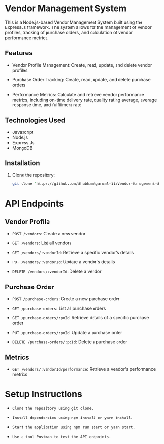 # Vendor Management System

This is a Node.js-based Vendor Management System built using the ExpressJs framework. The system allows for the management of vendor profiles, tracking of purchase orders, and calculation of vendor performance metrics.


## Features

- Vendor Profile Management: Create, read, update, and delete vendor profiles

- Purchase Order Tracking: Create, read, update, and delete purchase orders

- Performance Metrics: Calculate and retrieve vendor performance metrics, including on-time delivery rate, quality rating average, average response time, and fulfillment rate


## Technologies Used

- Javascript
- Node.js
- Express.Js
- MongoDB

## Installation

1. Clone the repository:

   ```bash
   git clone `https://github.com/ShubhamAgarwal-11/Vendor-Management-System.git`


# API Endpoints

## Vendor Profile

- `POST /vendors`: Create a new vendor
    

- `GET /vendors`: List all vendors


- `GET /vendors/:vendorId`: Retrieve a specific vendor's details


- `PUT /vendors/:vendorId`: Update a vendor's details


- `DELETE /vendors/:vendorId`: Delete a vendor


## Purchase Order


- `POST /purchase-orders`: Create a new purchase order



- `GET /purchase-orders`: List all purchase orders


- `GET /purchase-orders/:poId`: Retrieve details of a specific purchase order


- `PUT /purchase-orders/:poId`: Update a purchase order


- `DELETE /purchase-orders/:poId`: Delete a purchase order


## Metrics
- `GET /vendors/:vendorId/performance`: Retrieve a vendor's performance metrics


# Setup Instructions

- `Clone the repository using git clone.`

- `Install dependencies using npm install or yarn install.`

- `Start the application using npm run start or yarn start.`

- `Use a tool Postman to test the API endpoints.`